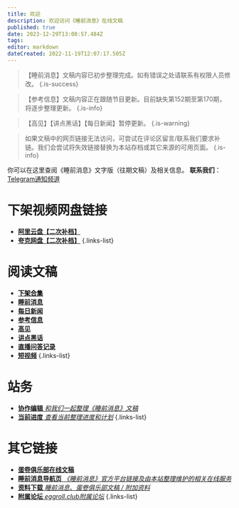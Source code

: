 ```yaml
---
title: 欢迎
description: 欢迎访问《睡前消息》在线文稿
published: true
date: 2023-12-29T13:08:57.484Z
tags: 
editor: markdown
dateCreated: 2022-11-19T12:07:17.505Z
---
```


> 【睡前消息】文稿内容已初步整理完成。如有错误之处请联系有权限人员修改。
{.is-success}

> 【参考信息】文稿内容正在跟随节目更新。目前缺失第152期至第170期，将逐步整理更新。
{.is-info}

> 【高见】【讲点黑话】【每日新闻】暂停更新。
{.is-warning}

> 如果文稿中的网页链接无法访问，可尝试在评论区留言/联系我们要求补链。我们会尝试将失效链接替换为本站存档或其它来源的可用页面。
{.is-info}

你可以在这里查阅《睡前消息》文字版（往期文稿）及相关信息。
**联系我们**：[Telegram通知频道](https://t.me/bedtimenewsarchive)

# 下架视频网盘链接
- [**阿里云盘【二次补档】**](https://www.alipan.com/s/XuCajYYQndf)
- [**夸克网盘【二次补档】**](https://pan.quark.cn/s/c6c2b95305dd)
{.links-list}

# 阅读文稿
- [**<font color="black">下架合集</font>**](banned.md)
- [**睡前消息**](main.md)
- [**每日新闻**](daily.md)
- [**参考信息**](reference.md)
- [**高见**](opinion.md)
- [**讲点黑话**](commercial.md)
- [**直播问答记录**](livestream.md)
- [**短视频**](shorts.md)
{.links-list}

# 站务
- [**协作编辑** *和我们一起整理《睡前消息》文稿*](editing.md)
- [**当前进度** *查看当前整理进度和计划*](status.md)
{.links-list}

# 其它链接
- [**蛋卷俱乐部在线文稿**](https://eggroll.club)
- [**睡前消息导航页** *《睡前消息》官方平台链接及由本站整理维护的相关在线服务*](https://bedtime.news)
- [**资料下载** *睡前消息、蛋卷俱乐部文稿 / 附加资料*](https://files.bedtime.news)
- [**附属论坛** *eggroll.club附属论坛*](https://forum.eggroll.club)
{.links-list}
